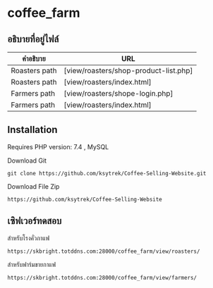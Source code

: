 <h1 class="code-line" data-line-start=0 data-line-end=1 ><a id="coffee_farm_0"></a>coffee_farm</h1>
<h2 class="code-line" data-line-start=2 data-line-end=3 ><a id="_2"></a>อธิบายที่อยู่ไฟล์</h2>

<table class="table table-striped table-bordered">
<thead>
<tr>
<th>คำอธิบาย</th>
<th>URL</th>
</tr>
</thead>
<tbody>
<tr>
<td>Roasters path</td>
<td>[view/roasters/shop-product-list.php]</td>
</tr>
<tr>
<td>Roasters path</td>
<td>[view/roasters/index.html]</td>
</tr>
<tr>
<td>Farmers path</td>
<td>[view/roasters/shope-login.php]</td>
</tr>
<tr>
<td>Farmers path</td>
<td>[view/roasters/index.html]</td>
</tr>
</tbody>
</table>

<h2 class="code-line" data-line-start=11 data-line-end=12 ><a id="Installation_11"></a>Installation</h2>
<p class="has-line-data" data-line-start="13" data-line-end="14">Requires PHP version: 7.4 , MySQL</p>
<p class="has-line-data" data-line-start="15" data-line-end="16">Download Git</p>
<pre><code class="has-line-data" data-line-start="17" data-line-end="19" class="language-sh">git <span class="hljs-built_in">clone</span> https://github.com/ksytrek/Coffee-Selling-Website.git
</code></pre>
<p class="has-line-data" data-line-start="19" data-line-end="20">Download File Zip</p>
<pre><code class="has-line-data" data-line-start="21" data-line-end="23" class="language-sh">https://github.com/ksytrek/Coffee-Selling-Website
</code></pre>


<h2 class="code-line" data-line-start=11 data-line-end=12 ><a id="Installation_11"></a>เซิฟเวอร์ทดสอบ</h2>
<p class="has-line-data" data-line-start="19" data-line-end="20">สำหรับโรงคั่วกาแฟ</p>
<pre><code class="has-line-data" data-line-start="21" data-line-end="23" class="language-sh">https://skbright.totddns.com:28000/coffee_farm/view/roasters/</code></pre>

<p class="has-line-data" data-line-start="19" data-line-end="20">สำหรับฟาร์มขายกาแฟ</p>
<pre><code class="has-line-data" data-line-start="21" data-line-end="23" class="language-sh">https://skbright.totddns.com:28000/coffee_farm/view/farmers/</code></pre>
